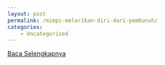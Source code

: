 ```yaml
---
layout: post
permalink: /mimpi-melarikan-diri-dari-pembunuh/
categories:
    - Uncategorized
---
```


[Baca Selengkapnya](/09)